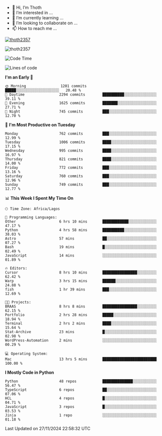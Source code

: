 <!---
thoth2357/thoth2357 is a ✨ special ✨ repository because its `README.md` (this file) appears on your GitHub profile.
You can click the Preview link to take a look at your changes.
--->

- 👋 Hi, I’m Thoth
- 👀 I’m interested in ...
- 🌱 I’m currently learning ...
- 💞️ I’m looking to collaborate on ...
- 📫 How to reach me ...


<p align="left"> <a href="https://github.com/ryo-ma/github-profile-trophy"><img src="https://github-profile-trophy.vercel.app/?username=thoth2357&theme=gruvbox&no-bg=true&no-frame=false&title=MultiLanguage,Commits,Repositories,Stars,Followers,PullRequest,Reviews,Issues" alt="thoth2357" /></a> </p>

<p align="left"> <img src="https://komarev.com/ghpvc/?username=thoth2357&label=Profile%20views&color=0e75b6&style=flat" alt="thoth2357" /> </p>

<!--START_SECTION:waka-->
![Code Time](http://img.shields.io/badge/Code%20Time-3%2C422%20hrs%2044%20mins-blue)

![Lines of code](https://img.shields.io/badge/From%20Hello%20World%20I%27ve%20Written-30.5%20million%20lines%20of%20code-blue)

**I'm an Early 🐤** 

```text
🌞 Morning                1201 commits        █████░░░░░░░░░░░░░░░░░░░░   20.48 % 
🌆 Daytime                2294 commits        ██████████░░░░░░░░░░░░░░░   39.11 % 
🌃 Evening                1625 commits        ███████░░░░░░░░░░░░░░░░░░   27.71 % 
🌙 Night                  745 commits         ███░░░░░░░░░░░░░░░░░░░░░░   12.70 % 
```
📅 **I'm Most Productive on Tuesday** 

```text
Monday                   762 commits         ███░░░░░░░░░░░░░░░░░░░░░░   12.99 % 
Tuesday                  1006 commits        ████░░░░░░░░░░░░░░░░░░░░░   17.15 % 
Wednesday                995 commits         ████░░░░░░░░░░░░░░░░░░░░░   16.97 % 
Thursday                 821 commits         ████░░░░░░░░░░░░░░░░░░░░░   14.00 % 
Friday                   772 commits         ███░░░░░░░░░░░░░░░░░░░░░░   13.16 % 
Saturday                 760 commits         ███░░░░░░░░░░░░░░░░░░░░░░   12.96 % 
Sunday                   749 commits         ███░░░░░░░░░░░░░░░░░░░░░░   12.77 % 
```


📊 **This Week I Spent My Time On** 

```text
🕑︎ Time Zone: Africa/Lagos

💬 Programming Languages: 
Other                    6 hrs 10 mins       ████████████░░░░░░░░░░░░░   47.17 % 
Python                   4 hrs 58 mins       ██████████░░░░░░░░░░░░░░░   38.03 % 
Astro                    57 mins             ██░░░░░░░░░░░░░░░░░░░░░░░   07.27 % 
Bash                     19 mins             █░░░░░░░░░░░░░░░░░░░░░░░░   02.49 % 
JavaScript               14 mins             ░░░░░░░░░░░░░░░░░░░░░░░░░   01.89 % 

🔥 Editors: 
Cursor                   8 hrs 10 mins       ████████████████░░░░░░░░░   62.42 % 
Warp                     3 hrs 15 mins       ██████░░░░░░░░░░░░░░░░░░░   24.88 % 
fish                     1 hr 39 mins        ███░░░░░░░░░░░░░░░░░░░░░░   12.69 % 

🐱‍💻 Projects: 
BRAAS                    8 hrs 8 mins        ████████████████░░░░░░░░░   62.15 % 
Portfolio                2 hrs 28 mins       █████░░░░░░░░░░░░░░░░░░░░   18.94 % 
Terminal                 2 hrs 2 mins        ████░░░░░░░░░░░░░░░░░░░░░   15.64 % 
Stat-Archive             23 mins             █░░░░░░░░░░░░░░░░░░░░░░░░   02.98 % 
WordPress-Automation     2 mins              ░░░░░░░░░░░░░░░░░░░░░░░░░   00.29 % 

💻 Operating System: 
Mac                      13 hrs 5 mins       █████████████████████████   100.00 % 
```

**I Mostly Code in Python** 

```text
Python                   48 repos            ██████████████░░░░░░░░░░░   56.47 % 
TypeScript               6 repos             ██░░░░░░░░░░░░░░░░░░░░░░░   07.06 % 
HCL                      4 repos             █░░░░░░░░░░░░░░░░░░░░░░░░   04.71 % 
JavaScript               3 repos             █░░░░░░░░░░░░░░░░░░░░░░░░   03.53 % 
Jinja                    1 repo              ░░░░░░░░░░░░░░░░░░░░░░░░░   01.18 % 
```




 Last Updated on 27/11/2024 22:58:32 UTC
<!--END_SECTION:waka-->
<!--![](http://github-profile-summary-cards.vercel.app/api/cards/profile-details?username=thoth2357&theme=2077)

![](http://github-profile-summary-cards.vercel.app/api/cards/stats?username=thoth2357&theme=2077)![](http://github-profile-summary-cards.vercel.app/api/cards/productive-time?username=thoth2357&theme=2077&utcOffset=8) -->
